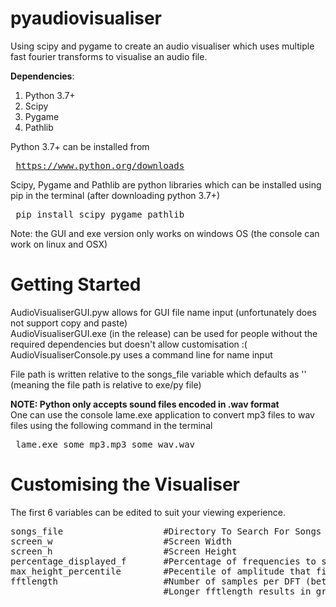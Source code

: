 # pyaudiovisualiser
Using scipy and pygame to create an audio visualiser which uses multiple fast fourier transforms to visualise an audio file.

<b>Dependencies</b>:<ol>
  <li>Python 3.7+</li>
  <li>Scipy</li>
  <li>Pygame</li>
  <li>Pathlib</li>
</ol>

Python 3.7+ can be installed from <pre> https://www.python.org/downloads </pre>

Scipy, Pygame and Pathlib are python libraries which can be installed using pip in the terminal (after downloading python 3.7+)
<pre> pip install scipy pygame pathlib</pre>

Note: the GUI and exe version only works on windows OS (the console can work on linux and OSX)

# Getting Started
AudioVisualiserGUI.pyw allows for GUI file name input (unfortunately does not support copy and paste)<br>
AudioVisualiserGUI.exe (in the release) can be used for people without the required dependencies but doesn't allow customisation :(<br>
AudioVisualiserConsole.py uses a command line for name input <br>

File path is written relative to the songs_file variable which defaults as '' (meaning the file path is relative to exe/py file)

<b>NOTE: Python only accepts sound files encoded in .wav format</b><br>
One can use the console lame.exe application to convert mp3 files to wav files using the following command in the terminal
<pre> lame.exe some_mp3.mp3 some_wav.wav</pre>

# Customising the Visualiser
The first 6 variables can be edited to suit your viewing experience.
<pre>
songs_file                   #Directory To Search For Songs :) [the path finding is relative to this]
screen_w                     #Screen Width
screen_h                     #Screen Height
percentage_displayed_f       #Percentage of frequencies to show (Removes higher frequencies) Range = [0, 1]
max_height_percentile        #Pecentile of amplitude that fills the entire height of screen Range = (0, 100]
fftlength                    #Number of samples per DFT (better to be a power of 2) 
                             #Longer fftlength results in greater frequency resolution but worse time resolution
</pre>

